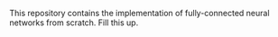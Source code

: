 This repository contains the implementation of fully-connected neural networks from scratch. 
Fill this up.
